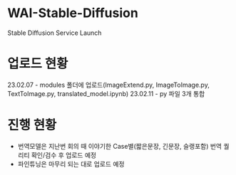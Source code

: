 # WAI-Stable-Diffusion
Stable Diffusion Service Launch

# 업로드 현황
23.02.07 - modules 폴더에 업로드(ImageExtend.py, ImageToImage.py, TextToImage.py, translated_model.ipynb)
23.02.11 - py 파일 3개 통합

# 진행 현황
- 번역모델은 지난번 회의 때 이야기한 Case별(짧은문장, 긴문장, 슬랭포함) 번역 퀄리티 확인/검수 후 업로드 예정
- 파인튜닝은 마무리 되는 대로 업로드 예정
